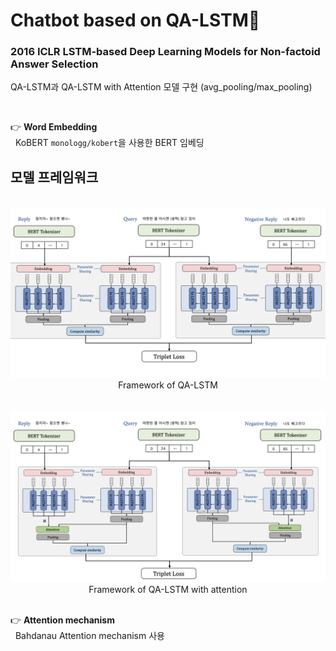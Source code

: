 # **Chatbot based on QA-LSTM🤖**

### **2016 ICLR LSTM-based Deep Learning Models for Non-factoid Answer Selection** 
QA-LSTM과 QA-LSTM with Attention 모델 구현 (avg_pooling/max_pooling)  

<br>

👉 **Word Embedding**  
&nbsp;&nbsp;KoBERT `monologg/kobert`을 사용한 BERT 임베딩   

## **모델 프레임워크**
<br>  
<div align=center>
<img src="./img/QA-LSTM.png" width=800/><br>
Framework of QA-LSTM
</div>
<br>


<br>  
<div align=center>
<img src="./img/QA-LSTM_attn.png" width=800/><br>
Framework of QA-LSTM with attention
</div>
<br>

👉 **Attention mechanism**  
&nbsp;&nbsp;Bahdanau Attention mechanism 사용   

